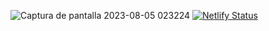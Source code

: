 ![Captura de pantalla 2023-08-05 023224](https://github.com/victorda5/tesla-landing/assets/76780290/b6c11e9a-0d74-4786-8928-f0001be3dd08)
[![Netlify Status](https://api.netlify.com/api/v1/badges/4f9948ad-2651-4032-8f05-880688007306/deploy-status)](https://app.netlify.com/sites/victorda5-teslaclone/deploys)
